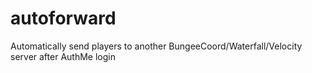 # autoforward
Automatically send players to another BungeeCoord/Waterfall/Velocity server after AuthMe login
